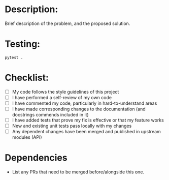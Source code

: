 # Description:
Brief description of the problem, and the proposed solution.

# Testing:

```
pytest .
```

# Checklist:

- [ ] My code follows the style guidelines of this project
- [ ] I have performed a self-review of my own code
- [ ] I have commented my code, particularly in hard-to-understand areas
- [ ] I have made corresponding changes to the documentation (and docstrings commends included in it)
- [ ] I have added tests that prove my fix is effective or that my feature works
- [ ] New and existing unit tests pass locally with my changes
- [ ] Any dependent changes have been merged and published in upstream modules (API)

# Dependencies
* List any PRs that need to be merged before/alongside this one.